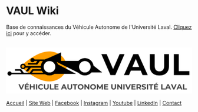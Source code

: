 # VAUL Wiki
Base de connaissances du Véhicule Autonome de l'Université Laval. [Cliquez ici](https://github.com/vaul-ulaval/vaul-wiki/wiki) pour y accéder.
<br/>
<br/>

<p align="center">
  <img src="https://github.com/vaul-ulaval/vaul-wiki/blob/main/Images/Footer/VAUL_Logo_Cropped.png" />
</p>

[Accueil](Home) | [Site Web](https://vaul.fsg.ulaval.ca/) | [Facebook](https://www.facebook.com/VehiculeAutonomeUL) | [Instagram](https://www.instagram.com/vehicule_autonome_ul/) | [Youtube](https://www.youtube.com/channel/UCupAESO37ijNJOWfoxF6GZQ) | [LinkedIn](https://www.linkedin.com/company/vaul) | [Contact](https://vaul.fsg.ulaval.ca/contact?form=other)
